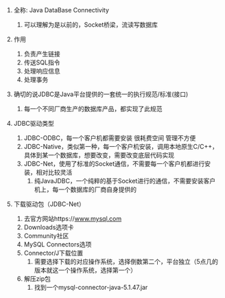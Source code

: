 1. 全称: Java  DataBase  Connectivity
   1. 可以理解为是以前的，Socket桥梁，流读写数据库


2. 作用
   1. 负责产生链接  
   2. 传送SQL指令  
   3. 处理响应信息  
   4. 处理事务


3. 确切的说JDBC是Java平台提供的一套统一的执行规范/标准(接口)
   1. 每一个不同厂商生产的数据库产品，都实现了此规范


4. JDBC驱动类型
   1. JDBC-ODBC，每一个客户机都需要安装   很耗费空间  管理不方便
   2. JDBC-Native，类似第一种，每一个客户机安装，调用本地原生C/C++，具体到某一个数据库，想要改变，需要改变底层代码实现
   3. JDBC-Net，使用了标准的Socket通信，不需要每一个客户机都进行安装，相对比较灵活
	  1. 纯JavaJDBC，一个纯粹的基于Socket进行的通信，不需要安装客户机上，每一个数据库的厂商自身提供的


5. 下载驱动包（JDBC-Net）
   1. 去官方网站https://www.mysql.com
   2. Downloads选项卡
   3. Community社区
   4. MySQL Connectors选项
   5. Connector/J下载位置
      1. 需要选择下载的对应操作系统，选择倒数第二个，平台独立（5点几的版本就这一个操作系统，选择第一个）
   6. 解压zip包
      1. 找到一个mysql-connector-java-5.1.47.jar	